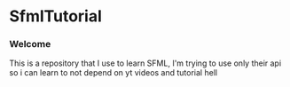 # SfmlTutorial

### Welcome
This is a repository that I use to learn SFML,
I'm trying to use only their api so i can learn to not depend on yt videos and tutorial hell
